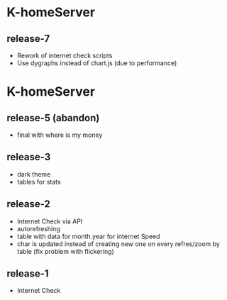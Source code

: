 # K-homeServer
## release-7
- Rework of internet check scripts
- Use dygraphs instead of chart.js (due to performance)
# K-homeServer
## release-5 (abandon)
- final with where is my money
## release-3
- dark theme
- tables for stats
## release-2
- Internet Check via API
- autorefreshing
- table with data for month.year for internet Speed
- char is updated instead of creating new one on every refres/zoom by table (fix problem with flickering)

## release-1
- Internet Check
